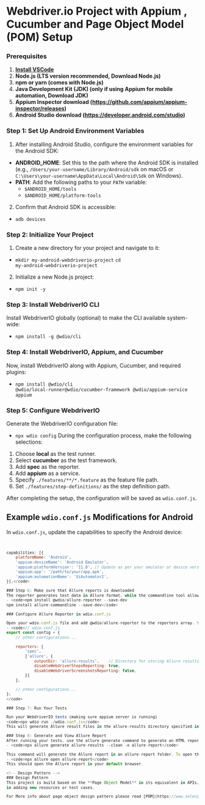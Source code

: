 # Webdriver.io Project with Appium , Cucumber and Page Object Model (POM) Setup

### Prerequisites

1. **[Install VSCode](https://code.visualstudio.com/download)**
2. **Node.js (LTS version recommended, Download Node.js)**
3. **npm or yarn (comes with Node.js)**
4. **Java Development Kit (JDK) (only if using Appium for mobile automation, Download JDK)**
5. **Appium Inspector download (https://github.com/appium/appium-inspector/releases)**
6. **Android Studio download (https://developer.android.com/studio)**
   
### Step 1: Set Up Android Environment Variables

1. After installing Android Studio, configure the environment variables for the Android SDK:

- **ANDROID_HOME**: Set this to the path where the Android SDK is installed (e.g., `/Users/your-username/Library/Android/sdk` on macOS or `C:\Users\your-username\AppData\Local\Android\Sdk` on Windows).
- **PATH**: Add the following paths to your `PATH` variable:
  - `$ANDROID_HOME/tools`
  - `$ANDROID_HOME/platform-tools`

2. Confirm that Android SDK is accessible:
  - <code>adb devices</code>

### Step 2: Initialize Your Project
1. Create a new directory for your project and navigate to it:
  - <code>mkdir my-android-webdriverio-project</code>
    <code>cd my-android-webdriverio-project</code>

2. Initialize a new Node.js project:
  - <code>npm init -y</code>

### Step 3: Install WebdriverIO CLI
Install WebdriverIO globally (optional) to make the CLI available system-wide:
  - <code>npm install -g @wdio/cli</code> 

### Step 4: Install WebdriverIO, Appium, and Cucumber
Now, install WebdriverIO along with Appium, Cucumber, and required plugins:
 - <code>npm install @wdio/cli @wdio/local-runner@wdio/cucumber-framework @wdio/appium-service appium</code>

### Step 5: Configure WebdriverIO
Generate the WebdriverIO configuration file:
 - <code>npx wdio config</code>
 During the configuration process, make the following selections:

1. Choose **local** as the test runner.
2. Select **cucumber** as the test framework.
3. Add **spec** as the reporter.
4. Add **appium** as a service.
5. Specify `./features/**/*.feature` as the feature file path.
6. Set `./features/step-definitions/` as the step definition path.

After completing the setup, the configuration will be saved as `wdio.conf.js`.

## Example `wdio.conf.js` Modifications for Android

In `wdio.conf.js`, update the capabilities to specify the Android device:
<code>
```javascript
capabilities: [{
    platformName: 'Android',
    'appium:deviceName': 'Android Emulator',
    'appium:platformVersion': '11.0', // Update as per your emulator or device version
    'appium:app': '/path/to/your/app.apk',
    'appium:automationName': 'UiAutomator2',
}],</code>

### Step 6: Make sure that Allure reports is downloaded
The reporter generates test data in Allure format, while the commandline tool allows you to generate HTML reports.
- <code>npm install @wdio/allure-reporter --save-dev
npm install allure-commandline --save-dev</code>

### Configure Allure Reporter in wdio.conf.js

Open your wdio.conf.js file and add @wdio/allure-reporter to the reporters array. You can also specify additional options to customize the report.
- <code>// wdio.conf.js
export const config = {
    // other configurations...

    reporters: [
        'spec',
        ['allure', {
            outputDir: 'allure-results',    // Directory for storing Allure results
            disableWebdriverStepsReporting: true,
            disableWebdriverScreenshotsReporting: false,
        }]
    ],

    // other configurations...
};
</code>

### Step 7: Run Your Tests

Run your WebdriverIO tests (making sure appium server is running)
<code>npx wdio run ./wdio.conf.js</code>
This will generate Allure result files in the allure-results directory specified in your config.

### Step 8: Generate and View Allure Report
After running your tests, use the allure generate command to generate an HTML report:
- <code>npx allure generate allure-results --clean -o allure-report</code>

This command will generate the Allure report in an allure-report folder. To open the report, run:
- <code>npx allure open allure-report</code>
This should open the Allure report in your default browser.

<!-- Design Pattern -->
### Design Pattern
This project is build based on the **Page Object Model** in its equivalent in APIs, please follow this design pattern
in adding new resources or test cases.

For More info about page object design pattern please read [POM](https://www.selenium.dev/documentation/test_practices/encouraged/page_object_models/)

